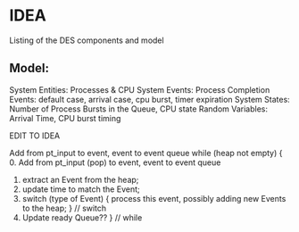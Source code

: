 IDEA
======

Listing of the DES components and model

Model:
---------------
System Entities: Processes & CPU
System Events: Process Completion
Events: default case, arrival case, cpu burst, timer expiration
System States: Number of Process Bursts in the Queue, CPU state
Random Variables: Arrival Time, CPU burst timing


EDIT TO IDEA

Add from pt_input to event, event to event queue
while (heap not empty) {
  0. Add from pt_input (pop) to event, event to event queue
  1. extract an Event from the heap;
  2. update time to match the Event;
  3. switch (type of Event) {
    process this event, possibly adding new Events to the heap;
  } // switch
  4. Update ready Queue??
} // while
